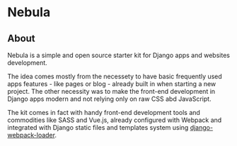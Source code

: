# Nebula

## About
Nebula is a simple and open source starter kit for Django apps and websites development. 

The idea comes mostly from the necessety to have basic frequently used apps features - like pages or blog - already built in when starting a new project. The other necessity was to make the front-end development in Django apps modern and not relying only on raw CSS abd JavaScript.

The kit comes in fact with handy front-end development tools and commodities like SASS and Vue.js, already configured with Webpack and integrated with Django static files and templates system using [django-webpack-loader](https://github.com/owais/django-webpack-loader).